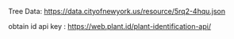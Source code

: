 Tree Data: https://data.cityofnewyork.us/resource/5rq2-4hqu.json

obtain id api key : https://web.plant.id/plant-identification-api/
